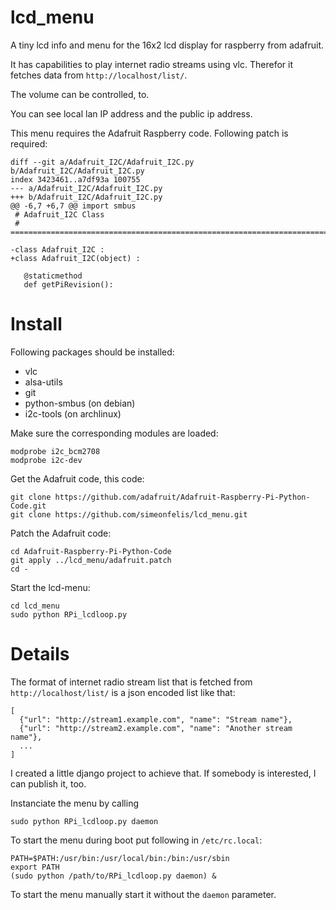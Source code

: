 lcd_menu
========

A tiny lcd info and menu for the 16x2 lcd display for raspberry from adafruit.

It has capabilities to play internet radio streams using vlc. Therefor it 
fetches data from `http://localhost/list/`.

The volume can be controlled, to.

You can see local lan IP address and the public ip address.

This menu requires the Adafruit Raspberry code. Following patch is required:

    diff --git a/Adafruit_I2C/Adafruit_I2C.py b/Adafruit_I2C/Adafruit_I2C.py
    index 3423461..a7df93a 100755
    --- a/Adafruit_I2C/Adafruit_I2C.py
    +++ b/Adafruit_I2C/Adafruit_I2C.py
    @@ -6,7 +6,7 @@ import smbus
     # Adafruit_I2C Class
     # ===========================================================================
     
    -class Adafruit_I2C :
    +class Adafruit_I2C(object) :
     
       @staticmethod
       def getPiRevision():

Install
=======

Following packages should be installed:

 * vlc
 * alsa-utils
 * git
 * python-smbus (on debian)
 * i2c-tools (on archlinux)

Make sure the corresponding modules are loaded:

    modprobe i2c_bcm2708
    modprobe i2c-dev


Get the Adafruit code, this code:

    git clone https://github.com/adafruit/Adafruit-Raspberry-Pi-Python-Code.git
    git clone https://github.com/simeonfelis/lcd_menu.git

Patch the Adafruit code:

    cd Adafruit-Raspberry-Pi-Python-Code
    git apply ../lcd_menu/adafruit.patch
    cd -

Start the lcd-menu:

    cd lcd_menu
    sudo python RPi_lcdloop.py



Details
=======

The format of internet radio stream list that is fetched from
`http://localhost/list/` is a json encoded list like that:

    [
      {"url": "http://stream1.example.com", "name": "Stream name"},
      {"url": "http://stream2.example.com", "name": "Another stream name"},
      ...
    ]

I created a little django project to achieve that. If somebody is interested, I
can publish it, too.

Instanciate the menu by calling

    sudo python RPi_lcdloop.py daemon

To start the menu during boot put following in `/etc/rc.local`:

    PATH=$PATH:/usr/bin:/usr/local/bin:/bin:/usr/sbin
    export PATH
    (sudo python /path/to/RPi_lcdloop.py daemon) &


To start the menu manually start it without the `daemon` parameter.



